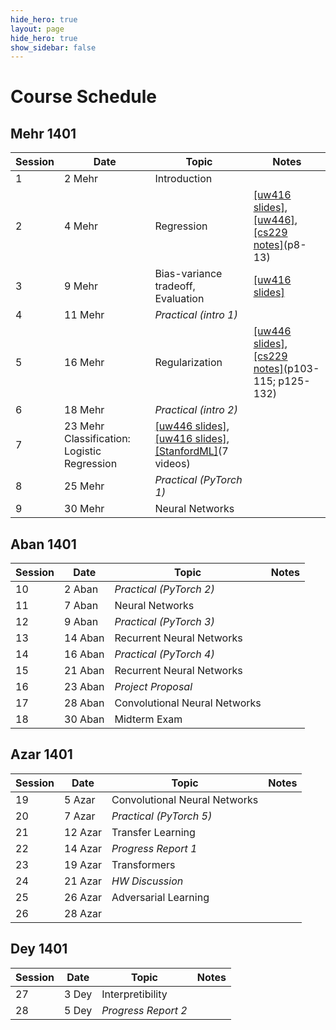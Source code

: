 ```yaml
---
hide_hero: true
layout: page
hide_hero: true
show_sidebar: false
---
```


# Course Schedule

## Mehr 1401

| Session 	| Date	| Topic | Notes |
|------|------|------|------|
| 1 | 2 Mehr | Introduction	| |
| 2 | 4 Mehr | Regression | [[uw416 slides]](https://courses.cs.washington.edu/courses/cse416/20su/files/lectures/lec1/1_regression_annotated.pdf), [[uw446]](https://courses.cs.washington.edu/courses/cse446/20wi/Lecture6/06_LinearRegression.pdf), [[cs229 notes]](https://cs229.stanford.edu/lectures-spring2022/main_notes.pdf)(p8-13) |
| 3 | 9 Mehr | Bias-variance tradeoff, Evaluation | [[uw416 slides]](https://courses.cs.washington.edu/courses/cse416/20su/files/lectures/lec2/2_validation_annotated.pdf)|
| 4 | 11 Mehr  | _Practical (intro 1)_ | |
| 5 | 16 Mehr  | Regularization | [[uw446 slides]](https://courses.cs.washington.edu/courses/cse446/20wi/Lecture5/05_Evaluation.pdf), [[cs229 notes]](https://cs229.stanford.edu/lectures-spring2022/main_notes.pdf)(p103-115; p125-132)|
| 6 | 18 Mehr  | _Practical (intro 2)_ | |
| 7 | 23 Mehr Classification: Logistic Regression | [[uw446 slides]](https://courses.cs.washington.edu/courses/cse446/20wi/Lecture10/10_LogisticRegression.pdf), [[uw416 slides]](https://courses.cs.washington.edu/courses/cse416/20su/files/lectures/lec6/6_logistic_regression.pdf), [[StanfordML]](https://www.youtube.com/watch?v=-la3q9d7AKQ)(7 videos) |
| 8 | 25 Mehr | _Practical (PyTorch 1)_ ||
| 9 | 30 Mehr | Neural Networks ||

## Aban 1401

| Session 	| Date	| Topic | Notes |
|------|------|------|------|
| 10 | 2 Aban | _Practical (PyTorch 2)_ ||
| 11 | 7 Aban | Neural Networks ||
| 12 | 9 Aban | _Practical (PyTorch 3)_ ||
| 13 | 14 Aban | Recurrent Neural Networks ||
| 14 | 16 Aban | _Practical (PyTorch 4)_ ||
| 15 | 21 Aban | Recurrent Neural Networks ||
| 16 | 23 Aban | _Project Proposal_  ||
| 17 | 28 Aban | Convolutional Neural Networks ||
| 18 | 30 Aban | Midterm Exam ||

## Azar 1401

| Session 	| Date	| Topic | Notes |
|------|------|------|------|
| 19 | 5 Azar | Convolutional Neural Networks ||
| 20 | 7 Azar | _Practical (PyTorch 5)_ ||
| 21 | 12 Azar | Transfer Learning ||
| 22 | 14 Azar |_Progress Report 1_ ||
| 23 | 19 Azar | Transformers ||
| 24 | 21 Azar |_HW Discussion_||
| 25 | 26 Azar | Adversarial Learning ||
| 26 | 28 Azar |  ||


## Dey 1401

| Session 	| Date	| Topic | Notes |
|------|------|------|------|
| 27 | 3 Dey | Interpretibility ||
| 28 | 5 Dey | _Progress Report 2_ ||




